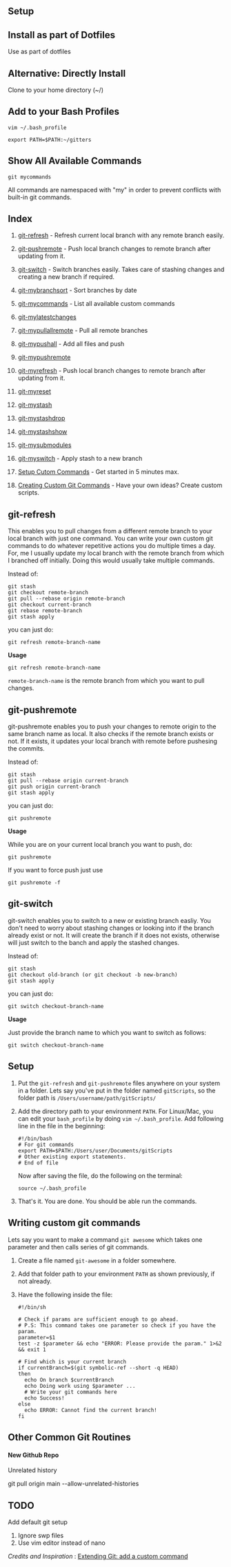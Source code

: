 ## Setup

## Install as part of Dotfiles

Use as part of dotfiles

## Alternative: Directly Install

Clone to your home directory (~/)

## Add to your Bash Profiles

```vim ~/.bash_profile```

```export PATH=$PATH:~/gitters```

## Show All Available Commands

```git mycommands```

All commands are namespaced with "my" in order to prevent conflicts with built-in git commands.

## Index

1. [git-refresh](#git-refresh) - Refresh current local branch with any remote branch easily. 
2. [git-pushremote](#git-pushremote) - Push local branch changes to remote branch after updating from it.
3. [git-switch](#git-switch) - Switch branches easily. Takes care of stashing changes and creating a new branch if required.

1. [git-mybranchsort](#git-mybranchsort) - Sort branches by date
2. [git-mycommands](#git-mycommands) - List all available custom commands
3. [git-mylatestchanges](#git-mylatestchanges)
4. [git-mypullallremote](#git-mypullallremote) - Pull all remote branches
5. [git-mypushall](#git-mypushall) - Add all files and push
6. [git-mypushremote](#git-mypushremote)
7. [git-myrefresh](#git-myrefresh) - Push local branch changes to remote branch after updating from it.
8. [git-myreset](#git-myreset)
9. [git-mystash](#git-mystash)
10. [git-mystashdrop](#git-mystashdrop)
11. [git-mystashshow](#git-mystashshow)
12. [git-mysubmodules](#git-mylistsubmodules)
13. [git-myswitch](#git-myswitch) - Apply stash to a new branch

3. [Setup Cutom Commands](#setup) - Get started in 5 minutes max.
4. [Creating Custom Git Commands](#writing-custom-git-commands) - Have your own ideas? Create custom scripts.

## git-refresh
This enables you to pull changes from a different remote branch to your local branch with just one command. 
You can write your own custom git commands to do whatever repetitive actions you do multiple times a day. 
For, me I usually update my local branch with the remote branch from which I branched off initially. 
Doing this would usually take multiple commands.

Instead of:
```
git stash
git checkout remote-branch
git pull --rebase origin remote-branch
git checkout current-branch
git rebase remote-branch
git stash apply
```
you can just do:
```
git refresh remote-branch-name
```

<b>Usage</b>
```
git refresh remote-branch-name
```
`remote-branch-name` is the remote branch from which you want to pull changes. 

## git-pushremote

git-pushremote enables you to push your changes to remote origin to the same branch name as local. It also checks if the remote branch exists or not. If it exists, it updates your local branch with remote before pushesing the commits.

Instead of:
```
git stash
git pull --rebase origin current-branch
git push origin current-branch
git stash apply
```
you can just do:
```
git pushremote
```

<b>Usage</b>

While you are on your current local branch you want to push, do:
```
git pushremote
```

If you want to force push just use
```
git pushremote -f
```

## git-switch

git-switch enables you to switch to a new or existing branch easliy. You don't need to worry about stashing changes or looking into if the branch already exist or not. It will create the branch if it does not exists, otherwise will just switch to the banch and apply the stashed changes.

Instead of:
```
git stash
git checkout old-branch (or git checkout -b new-branch)
git stash apply
```
you can just do:
```
git switch checkout-branch-name
```

<b>Usage</b>

Just provide the branch name to which you want to switch as follows:
```
git switch checkout-branch-name
```

## Setup

1. Put the `git-refresh` and `git-pushremote` files anywhere on your system in a folder. Lets say you've put in the folder named `gitScripts`, so the folder path is `/Users/username/path/gitScripts/`
2. Add the directory path to your environment `PATH`. For Linux/Mac, you can edit your `bash_profile` by doing `vim ~/.bash_profile`. Add following line in the file in the beginning:
   
   ```
   #!/bin/bash
   # For git commands
   export PATH=$PATH:/Users/user/Documents/gitScripts
   # Other existing export statements.
   # End of file
    ```
   Now after saving the file, do the following on the terminal:
   
   ```
   source ~/.bash_profile
   ```
3. That's it. You are done. You should be able run the commands. 


## Writing custom git commands

Lets say you want to make a command `git awesome` which takes one parameter and then calls series of git commands. 

1. Create a file named `git-awesome` in a folder somewhere.
2. Add that folder path to your environment `PATH` as shown previously, if not already.
3. Have the following inside the file:

   ```
   #!/bin/sh

   # Check if params are sufficient enough to go ahead.
   # P.S: This command takes one parameter so check if you have the param.
   parameter=$1
   test -z $parameter && echo "ERROR: Please provide the param." 1>&2 && exit 1

   # Find which is your current branch
   if currentBranch=$(git symbolic-ref --short -q HEAD)
   then
     echo On branch $currentBranch
     echo Doing work using $parameter ...
     # Write your git commands here
     echo Success!
   else
     echo ERROR: Cannot find the current branch!
   fi
   ```
   
## Other Common Git Routines

#### New Github Repo

Unrelated history

git pull origin main --allow-unrelated-histories
   
## TODO

Add default git setup
1. Ignore swp files
2. Use vim editor instead of nano

<i>Credits and Inspiration</i> : [Extending Git: add a custom command](http://blog.santosvelasco.com/2012/06/14/extending-git-add-a-custom-command/)
